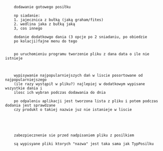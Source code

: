 
        

        dodawanie gotowego posiłku

        np siadanie:
        1. jajecznica z bułką (jaką graham/fites)
        2. wedlina jaka z bułką jaką
        3, cos innego

        dodanie dodatkowgo dania (3 opcje po 2 sniadaniu, po obiedzie
        po kolacji)fajne menu do tego


        po uruchomieniu programu tworzenie pliku z dana data o ile nie istnieje



        wypisywanie najpopularniejszych dań w liscie posortowane od najpopularniejszego
        (ile razy wystąpił w pliku?) najlepiej w dodatkowym wypisane wszystkie dania i
        ilosc ich wybran podczas dodawania do dnia

        po odpaleniu aplikacji jest tworzona lista z pliku i potem podczas dodania jest sprawdzane 
        czy produkt o takiej nazwie juz nie istanieje w liscie





        zabezpiecznenie sie przed nadpisaniem pliku z posilkiem
        
        są wypisyane pliki ktorych "nazwa" jest taka sama jak TypPosilku